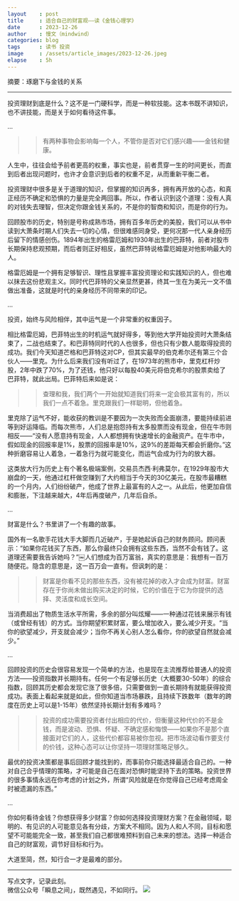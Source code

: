 ```yaml
---
layout    : post
title     : 适合自己的财富观——读《金钱心理学》
date      : 2023-12-26
author    : 慢文（mindwind）
categories: blog
tags      : 读书 投资
image     : /assets/article_images/2023-12-26.jpeg
elapse    : 5h
---
```


摘要：琢磨下与金钱的关系

---

投资理财到底是什么？这不是一门硬科学，而是一种软技能。这本书既不讲知识，也不讲技能，而是关于如何看待这件事。

...

>> 有两种事物会影响每一个人，不管你是否对它们感兴趣——金钱和健康。

人生中，往往会给予前者更高的权重，事实也是，前者贯穿一生的时间更长，而直到后者出现问题时，也许才会意识到后者的权重不足，从而重新平衡二者。

投资理财中很多是关于道理的知识，但掌握的知识再多，拥有再开放的心态，和真正经历不确定和恐惧的力量是完全两回事。所以，作者认识到这个道理：没有人真的对钱失去理智，但决定你跟金钱关系的，不是你的智商和知识，而是你的行为。

回顾股市的历史，特别是号称成熟市场，拥有百多年历史的美股，我们可以从书中读到大萧条时期人们失去一切的心情，但很难感同身受，更何况那一代人亲身经历后留下的情感创伤。1894年出生的格雷厄姆和1930年出生的巴菲特，前者对股市长期保持悲观预期，而后者则正好相反，虽然巴菲特说格雷厄姆是对他影响最大的人。

格雷厄姆是一个拥有足够智识、理性且掌握丰富投资理论和实践知识的人，但也难以抹去这份悲观主义。同时代巴菲特的父亲显然更甚，终其一生在为美元一文不值做出准备，这就是时代的亲身经历不同带来的印记。

...

投资，始终与风险相伴，其中运气是一个非常重的权重因子。

相比格雷厄姆，巴菲特出生的时机运气就好得多，等到他大学开始投资时大萧条结束了，二战也结束了。和巴菲特同时代的人也很多，但也只有少数人能取得投资的成功。我们今天知道芒格和巴菲特这对CP，但其实最早的伯克希尔还有第三个合伙人——里克。为什么后来我们没有听过了，在1973年的熊市中，里克杠杆炒股，2年中跌了70%，为了还钱，他只好以每股40美元将伯克希尔的股票卖给了巴菲特，就此出局。巴菲特后来如是说：

>> 查理和我，我们两个一开始就知道我们将来一定会极其富有的，所以我们一点不着急。里克跟我们一样聪明，但他着急。

里克除了运气不好，能收获的教训是不要因为一次失败而全面崩溃，要能持续前进等到好运降临。而每次熊市，人们总是抱怨持有太多股票而没有现金，但在牛市则相反——“没有人愿意持有现金，人人都想拥有快速增长的金融资产。在牛市中，假如现金的回报率是1%，股票的回报率是10%，这9%的差距每天都会折磨你。”这种折磨容易让人着急，一着急行为就可能变化，而运气会成为行为的放大器。

这类放大行为历史上有个著名极端案例，交易员杰西·利弗莫尔，在1929年股市大崩盘的一天，他通过杠杆做空赚到了大约相当于今天的30亿美元，在股市最糟糕的一个月内，人们纷纷破产，他成了世界上最富有的人之一。从此后，他更加自信和膨胀，下注越来越大，4年后再度破产，几年后自杀。

...

财富是什么？书里讲了一个有趣的故事。

国外有一名歌手花钱大手大脚而几近破产，于是她起诉自己的财务顾问。顾问表示：“如果你花钱买了东西，那么你最终只会拥有这些东西，当然不会有钱了。这道理还需要我告诉她吗？”￼人们想成为百万富翁，真实的意思是：我想有一百万随便花。隐含的意思是，这一百万会一直有。但讽刺的是：

>>  财富是你看不见的那些东西，没有被花掉的收入才会成为财富。财富存在于你尚未做出购买决定的时候，它的价值在于它为你提供的选择、灵活度和成长空间。

当消费超出了物质生活水平所需，多余的部分叫炫耀——一种通过花钱来展示有钱（或曾经有钱）的方式。当你期望积累财富，要么增加收入，要么减少开支。“当你的欲望减少，开支就会减少；当你不再关心别人怎么看你，你的欲望自然就会减少。”

...

回顾投资的历史会很容易发现一个简单的方法，也是现在主流推荐给普通人的投资方法——投资指数并长期持有。任何一个有足够长历史（大概要30-50年）的综合指数，回顾其历史都会发现它涨了很多倍，只需要做到一直长期持有就能获得投资成功。表面上看起来就是如此，但你知道当市场暴跌，且持续下跌数年（数年的跨度在历史上可以是1-15年）依然坚持长期计划有多难吗？

>> 投资的成功需要投资者付出相应的代价，但衡量这种代价的不是金钱，而是波动、恐惧、怀疑、不确定感和悔恨——如果你不是那个直接面对它们的人，这些代价都容易被你忽视。把市场波动看作要支付的价钱，这种心态可以让你坚持一项理财策略足够久。

最优的投资决策都是事后回顾才能找到的，而事前你只能选择最适合自己的。一种对自己合乎情理的策略，才可能是自己在面对恐惧时能坚持下去的策略。投资世界的很多事情永远在你考虑的计划之外，所谓“风险就是在你觉得自己已经考虑周全时被遗漏的东西。”

...

你如何看待金钱？你想获得多少财富？你如何选择投资理财方案？在金融领域，聪明的、有见识的人可能意见各有分歧，方案大不相同。因为人和人不同，目标和愿望不可能能完全一致，甚至我们自己都很难预料到自己未来的想法。选择一种适合自己的财富观，调节好目标和行为。

大道至简，然，知行合一才是最难的部分。


---
写点文字，记录此刻。  
微信公众号「瞬息之间」，既然遇见，不如同行。
![](/assets/images/qrcode_wechat_avatar.jpg)
